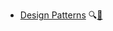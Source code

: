 * [Design Patterns]({{baseUrl}}/designPatterns/)
  <trigger for="pop:design-patterns-preview">:mag:</trigger>[:scroll:](designPatterns/print.html)

<popover id="pop:design-patterns-preview" title="Software Design Patterns :mag:" placement="right">
  <div slot="content">
    <include src="preview.md" />
  </div>
</popover>
